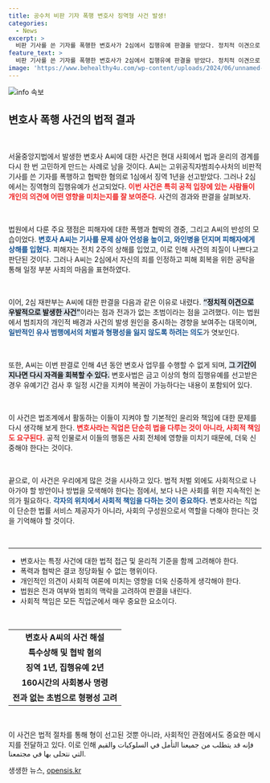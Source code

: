 ```yaml
---
title: 공수처 비판 기자 폭행 변호사 징역형 사건 발생!
categories:
  - News
excerpt: >
  비판 기사를 쓴 기자를 폭행한 변호사가 2심에서 집행유예 판결을 받았다. 정치적 이견으로 우발적 사건이라는 판단 속에, 피해 회복 노력 인정받아 160시간의 사회봉사도 선고됐다. 변호사 자격은 4년 간 제한된다.
feature_text: >
  비판 기사를 쓴 기자를 폭행한 변호사가 2심에서 집행유예 판결을 받았다. 정치적 이견으로 우발적 사건이라는 판단 속에, 피해 회복 노력 인정받아 160시간의 사회봉사도 선고됐다. 변호사 자격은 4년 간 제한된다.
image: 'https://www.behealthy4u.com/wp-content/uploads/2024/06/unnamed-file.png'
---
```


<p><img src="https://www.behealthy4u.com/wp-content/uploads/2024/06/unnamed-file.png" alt="info 속보" /></p>

<h2 data-ke-size="size26">변호사 폭행 사건의 법적 결과</h2>

<p data-ke-size="size16">&nbsp;</p>

<p>서울중앙지법에서 발생한 변호사 A씨에 대한 사건은 현대 사회에서 법과 윤리의 경계를 다시 한 번 고민하게 만드는 사례로 남을 것이다. A씨는 고위공직자범죄수사처의 비판적 기사를 쓴 기자를 폭행하고 협박한 혐의로 1심에서 징역 1년을 선고받았다. 그러나 2심에서는 징역형의 집행유예가 선고되었다. <b><span style="color: #ee2323;">이번 사건은 특히 공적 입장에 있는 사람들이 개인의 의견에 어떤 영향을 미치는지를 잘 보여준다.</span></b> 사건의 경과와 판결을 살펴보자.</p>

<p data-ke-size="size16">&nbsp;</p>

<p>법원에서 다룬 주요 쟁점은 피해자에 대한 폭행과 협박의 경중, 그리고 A씨의 반성의 모습이었다. <b><span style="color: #1a5490;">변호사 A씨는 기사를 문제 삼아 언성을 높이고, 와인병을 던지며 피해자에게 상해를 입혔다.</span></b> 피해자는 전치 2주의 상해를 입었고, 이로 인해 사건의 죄질이 나쁘다고 판단된 것이다. 그러나 A씨는 2심에서 자신의 죄를 인정하고 피해 회복을 위한 공탁을 통해 일정 부분 사죄의 마음을 표현하였다.</p>

<p data-ke-size="size16">&nbsp;</p>

<p>이어, 2심 재판부는 A씨에 대한 판결을 다음과 같은 이유로 내렸다. <b><span style="background-color: #21538527;">“정치적 이견으로 우발적으로 발생한 사건”</span></b>이라는 점과 전과가 없는 초범이라는 점을 고려했다. 이는 법원에서 범죄자의 개인적 배경과 사건의 발생 원인을 중시하는 경향을 보여주는 대목이며, <b><span style="color: #1a5490;">일반적인 유사 범행에서의 처벌과 형평성을 잃지 않도록 하려는 의도</span></b>가 엿보인다.</p>

<p data-ke-size="size16">&nbsp;</p>

<p>또한, A씨는 이번 판결로 인해 4년 동안 변호사 업무를 수행할 수 없게 되며, <b><span style="background-color: #21538527;">그 기간이 지나면 다시 자격을 회복할 수 있다.</span></b> 변호사법은 금고 이상의 형의 집행유예를 선고받은 경우 유예기간 검사 후 일정 시간을 지켜야 복권이 가능하다는 내용이 포함되어 있다.</p>

<p data-ke-size="size16">&nbsp;</p>

<p>이 사건은 법조계에서 활동하는 이들이 지켜야 할 기본적인 윤리와 책임에 대한 문제를 다시 생각해 보게 한다. <b><span style="color: #ee2323;">변호사라는 직업은 단순히 법을 다루는 것이 아니라, 사회적 책임도 요구된다.</span></b> 공적 인물로서 이들의 행동은 사회 전체에 영향을 미치기 때문에, 더욱 신중해야 한다는 것이다.</p>

<p data-ke-size="size16">&nbsp;</p>

<p>끝으로, 이 사건은 우리에게 많은 것을 시사하고 있다. 법적 처벌 외에도 사회적으로 나아가야 할 방안이나 방법을 모색해야 한다는 점에서, 보다 나은 사회를 위한 지속적인 논의가 필요하다. <b><span style="color: #1a5490;">각자의 위치에서 사회적 책임을 다하는 것이 중요하다.</span></b> 변호사라는 직업이 단순한 법률 서비스 제공자가 아니라, 사회의 구성원으로서 역할을 다해야 한다는 것을 기억해야 할 것이다.</p>

<p data-ke-size="size16">&nbsp;</p>

<hr />

<ul>
<li>변호사는 특정 사건에 대한 법적 접근 및 윤리적 기준을 함께 고려해야 한다.</li>
<li>폭력과 협박은 결코 정당화될 수 없는 행위이다.</li>
<li>개인적인 의견이 사회적 여론에 미치는 영향을 더욱 신중하게 생각해야 한다.</li>
<li>법원은 전과 여부와 범죄의 맥락을 고려하여 판결을 내린다.</li>
<li>사회적 책임은 모든 직업군에서 매우 중요한 요소이다.</li>
</ul>

<p data-ke-size="size16">&nbsp;</p>

<table>
<tr>
<td style="text-align: center; height: 17px;"><b>변호사 A씨의 사건 해설</b></td>
</tr>
<tr>
<td style="text-align: center; height: 17px;"><b>특수상해 및 협박 혐의</b></td>
</tr>
<tr>
<td style="text-align: center; height: 17px;"><b>징역 1년, 집행유예 2년</b></td>
</tr>
<tr>
<td style="text-align: center; height: 17px;"><b>160시간의 사회봉사 명령</b></td>
</tr>
<tr>
<td style="text-align: center; height: 17px;"><b>전과 없는 초범으로 형평성 고려</b></td>
</tr>
</table>

<p data-ke-size="size16">&nbsp;</p>

<p>이 사건은 법적 절차를 통해 형이 선고된 것뿐 아니라, 사회적인 관점에서도 중요한 메시지를 전달하고 있다. 이로 인해 فإنه قد يتطلب من جميعنا التأمل في السلوكيات والقيم التي نتحلى بها في مجتمعنا.</p>
생생한 뉴스, <a href="https://opensis.kr" rel="dofollow">opensis.kr</a>


